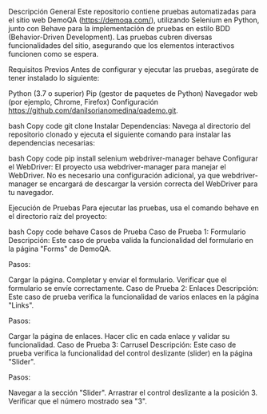 Descripción General
Este repositorio contiene pruebas automatizadas para el sitio web DemoQA (https://demoqa.com/), utilizando Selenium en Python, junto con Behave para la implementación de pruebas en estilo BDD (Behavior-Driven Development). Las pruebas cubren diversas funcionalidades del sitio, asegurando que los elementos interactivos funcionen como se espera.

Requisitos Previos
Antes de configurar y ejecutar las pruebas, asegúrate de tener instalado lo siguiente:

Python (3.7 o superior)
Pip (gestor de paquetes de Python)
Navegador web (por ejemplo, Chrome, Firefox)
Configuración
https://github.com/danilsorianomedina/qademo.git.

bash
Copy code
git clone 
Instalar Dependencias: Navega al directorio del repositorio clonado y ejecuta el siguiente comando para instalar las dependencias necesarias:

bash
Copy code
pip install selenium webdriver-manager behave
Configurar el WebDriver: El proyecto usa webdriver-manager para manejar el WebDriver. No es necesario una configuración adicional, ya que webdriver-manager se encargará de descargar la versión correcta del WebDriver para tu navegador.

Ejecución de Pruebas
Para ejecutar las pruebas, usa el comando behave en el directorio raíz del proyecto:

bash
Copy code
behave
Casos de Prueba
Caso de Prueba 1: Formulario
Descripción: Este caso de prueba valida la funcionalidad del formulario en la página "Forms" de DemoQA.

Pasos:

Cargar la página.
Completar y enviar el formulario.
Verificar que el formulario se envíe correctamente.
Caso de Prueba 2: Enlaces
Descripción: Este caso de prueba verifica la funcionalidad de varios enlaces en la página "Links".

Pasos:

Cargar la página de enlaces.
Hacer clic en cada enlace y validar su funcionalidad.
Caso de Prueba 3: Carrusel
Descripción: Este caso de prueba verifica la funcionalidad del control deslizante (slider) en la página "Slider".

Pasos:

Navegar a la sección "Slider".
Arrastrar el control deslizante a la posición 3.
Verificar que el número mostrado sea "3".
